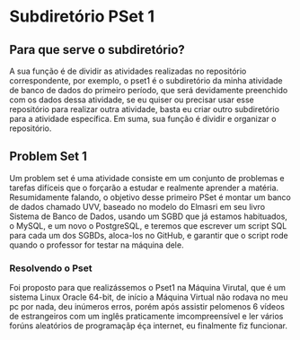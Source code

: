 # Subdiretório PSet 1

## Para que serve o subdiretório?
A sua função é de dividir as atividades realizadas no repositório correspondente, por exemplo, o pset1 é o subdiretório da minha atividade de banco de dados do primeiro período, que será devidamente preenchido com os dados dessa atividade, se eu quiser ou precisar usar esse repositório para realizar outra atividade, basta eu criar outro subdiretório para a atividade  específica. Em suma, sua função é dividir e organizar o repositório. 

## Problem Set 1
Um problem set é uma atividade consiste em um conjunto de problemas e tarefas difíceis que o forçarão a estudar e realmente aprender a matéria. Resumidamente falando, o objetivo desse primeiro PSet é montar um banco de dados chamado UVV, baseado no modelo do Elmasri em seu livro Sistema de Banco de Dados, usando um SGBD que já estamos habituados, o MySQL, e um novo o PostgreSQL, e teremos que escrever um script SQL para cada um dos SGBDs, aloca-los no GitHub, e garantir que o script rode quando o professor for testar na máquina dele.

###  Resolvendo o Pset

Foi proposto para que realizássemos o Pset1 na Máquina Virutal, que é um sistema Linux Oracle 64-bit, de início a Máquina Virtual não rodava no meu pc por nada, deu inúmeros erros, porém após assistir pelomenos 6 vídeos de estrangeiros com um inglês praticamente imcompreensível e ler vários forúns aleatórios de programaçãp éça internet, eu finalmente fiz funcionar.

